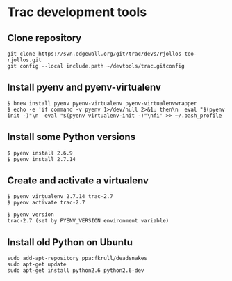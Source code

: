 # Trac development tools

## Clone repository

    git clone https://svn.edgewall.org/git/trac/devs/rjollos teo-rjollos.git
    git config --local include.path ~/devtools/trac.gitconfig

## Install pyenv and pyenv-virtualenv

    $ brew install pyenv pyenv-virtualenv pyenv-virtualenvwrapper
    $ echo -e 'if command -v pyenv 1>/dev/null 2>&1; then\n  eval "$(pyenv init -)"\n  eval "$(pyenv virtualenv-init -)"\nfi' >> ~/.bash_profile

## Install some Python versions

    $ pyenv install 2.6.9
    $ pyenv install 2.7.14

## Create and activate a virtualenv

    $ pyenv virtualenv 2.7.14 trac-2.7
    $ pyenv activate trac-2.7

    $ pyenv version
    trac-2.7 (set by PYENV_VERSION environment variable)

## Install old Python on Ubuntu

    sudo add-apt-repository ppa:fkrull/deadsnakes
    sudo apt-get update
    sudo apt-get install python2.6 python2.6-dev
